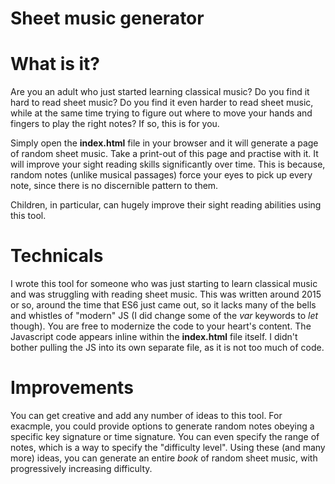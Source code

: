 # Sheet music generator

# What is it?

Are you an adult who just started learning classical music? Do you find it hard to read sheet music? Do you find it even harder to read sheet music, while at the same time trying to figure out where to move your hands and fingers to play the right notes? If so, this is for you.

Simply open the **index.html** file in your browser and it will generate a page of random sheet music. Take a print-out of this page and practise with it. It will improve your sight reading skills significantly over time. This is because, random notes (unlike musical passages) force your eyes to pick up every note, since there is no discernible pattern to them.

Children, in particular, can hugely improve their sight reading abilities using this tool.

# Technicals

I wrote this tool for someone who was just starting to learn classical music and was struggling with reading sheet music. This was written around 2015 or so, around the time that ES6 just came out, so it lacks many of the bells and whistles of "modern" JS (I did change some of the *var* keywords to *let* though). You are free to modernize the code to your heart's content. The Javascript code appears inline within the **index.html** file itself. I didn't bother pulling the JS into its own separate file, as it is not too much of code.

# Improvements

You can get creative and add any number of ideas to this tool. For exacmple, you could provide options to generate random notes obeying a specific key signature or time signature. You can even specify the range of notes, which is a way to specify the "difficulty level". Using these (and many more) ideas, you can generate an entire *book* of random sheet music, with progressively increasing difficulty.
